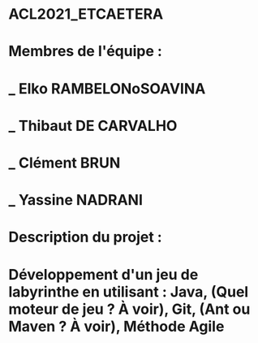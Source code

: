 # ACL2021_ETCAETERA
# 	Membres de l'équipe :
# 	_ Elko RAMBELONoSOAVINA
# 	_ Thibaut DE CARVALHO
# 	_ Clément BRUN
# 	_ Yassine NADRANI

# 	Description du projet :
#	Développement d'un jeu de labyrinthe en utilisant : Java, (Quel moteur de jeu ? À voir), Git, (Ant ou Maven ? À voir), Méthode Agile